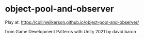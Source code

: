 # object-pool-and-observer

Play at: https://collinwilkerson.github.io/object-pool-and-observer/

from Game Development Patterns with Unity 2021 by david baron
